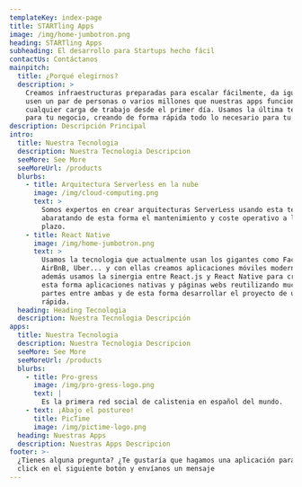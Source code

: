 ```yaml
---
templateKey: index-page
title: STARTling Apps
image: /img/home-jumbotron.png
heading: STARTling Apps
subheading: El desarrollo para Startups hecho fácil
contactUs: Contáctanos
mainpitch:
  title: ¿Porqué elegirnos?
  description: >
    Creamos infraestructuras preparadas para escalar fácilmente, da igual que la
    usen un par de personas o varios millones que nuestras apps funcionaran para
    cualquier carga de trabajo desde el primer día. Usamos la última tecnología
    para tu negocio, creando de forma rápida todo lo necesario para tu Startup
description: Descripción Principal
intro:
  title: Nuestra Tecnologia
  description: Nuestra Tecnologia Descripcion
  seeMore: See More
  seeMoreUrl: /products
  blurbs:
    - title: Arquitectura Serverless en la nube
      image: /img/cloud-computing.png
      text: >
        Somos expertos en crear arquitecturas ServerLess usando esta tecnología
        abaratando de esta forma el mantenimiento y coste operativo a largo
        plazo.
    - title: React Native
      image: /img/home-jumbotron.png
      text: >
        Usamos la tecnologia que actualmente usan los gigantes como Facebook,
        AirBnB, Uber... y con ellas creamos aplicaciones móviles modernas,
        además usamos la sinergia entre React.js y React Native para crear de
        esta forma aplicaciones nativas y páginas webs reutilizando muchas
        partes entre ambas y de esta forma desarrollar el proyecto de una forma
        rápida.
  heading: Heading Tecnologia
  description: Nuestra Tecnologia Descripción
apps:
  title: Nuestra Tecnologia
  description: Nuestra Tecnologia Descripcion
  seeMore: See More
  seeMoreUrl: /products
  blurbs:
    - title: Pro-gress
      image: /img/pro-gress-logo.png
      text: |
        Es la primera red social de calistenia en español del mundo.
    - text: ¡Abajo el postureo!
      title: PicTime
      image: /img/pictime-logo.png
  heading: Nuestras Apps
  description: Nuestras Apps Descripcion
footer: >-
  ¿Tienes alguna pregunta? ¿Te gustaría que hagamos una aplicación para tí? Haz
  click en el siguiente botón y envíanos un mensaje
---
```

